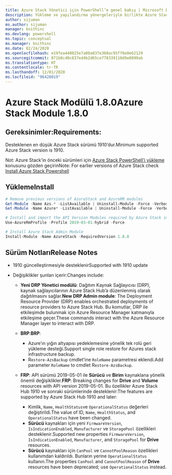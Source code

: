 ```yaml
---
title: Azure Stack Yönetici için PowerShell’e genel bakış | Microsoft Docs
description: Yükleme ve yapılandırma yönergeleriyle birlikte Azure Stack Yönetici için PowerShell’e genel bakış.
author: sijuman
ms.author: sijuman
manager: knithinc
ms.devlang: powershell
ms.topic: conceptual
ms.manager: knithinc
ms.date: 02/24/2020
ms.openlocfilehash: e19fea440025e7a00a037e360ac95ff8e0e62129
ms.sourcegitcommit: 071b8c40c837ed4b2d65ce778339110d9e0899ab
ms.translationtype: HT
ms.contentlocale: tr-TR
ms.lasthandoff: 12/01/2020
ms.locfileid: "96428019"
---
```

# <a name="azure-stack-module-180"></a><span data-ttu-id="07134-103">Azure Stack Modülü 1.8.0</span><span class="sxs-lookup"><span data-stu-id="07134-103">Azure Stack Module 1.8.0</span></span>

## <a name="requirements"></a><span data-ttu-id="07134-104">Gereksinimler:</span><span class="sxs-lookup"><span data-stu-id="07134-104">Requirements:</span></span>

<span data-ttu-id="07134-105">Desteklenen en düşük Azure Stack sürümü 1910’dur.</span><span class="sxs-lookup"><span data-stu-id="07134-105">Minimum supported Azure Stack version is 1910.</span></span>

<span data-ttu-id="07134-106">Not: Azure Stack'in önceki sürümleri için [Azure Stack PowerShell'i yükleme](/azure/azure-stack/azure-stack-powershell-install#install-azure-stack-powershell) konusunu gözden geçirin</span><span class="sxs-lookup"><span data-stu-id="07134-106">Note: For earlier versions of Azure Stack check [Install Azure Stack Powershell](/azure/azure-stack/azure-stack-powershell-install#install-azure-stack-powershell)</span></span>

## <a name="install"></a><span data-ttu-id="07134-107">Yükleme</span><span class="sxs-lookup"><span data-stu-id="07134-107">Install</span></span>

```powershell
# Remove previous versions of AzureStack and AzureRM modules
Get-Module -Name Azs.* -ListAvailable | Uninstall-Module -Force -Verbose
Get-Module -Name Azure* -ListAvailable | Uninstall-Module -Force -Verbose

# Install and import the API Version Modules required by Azure Stack into the current PowerShell session.
Use-AzureRmProfile -Profile 2019-03-01-hybrid -Force

# Install Azure Stack Admin Module
Install-Module -Name AzureStack -RequiredVersion 1.8.0
```

## <a name="release-notes"></a><span data-ttu-id="07134-108">Sürüm Notları</span><span class="sxs-lookup"><span data-stu-id="07134-108">Release Notes</span></span>

* <span data-ttu-id="07134-109">1910 güncelleştirmesiyle desteklenir</span><span class="sxs-lookup"><span data-stu-id="07134-109">Supported with 1910 update</span></span>
* <span data-ttu-id="07134-110">Değişiklikler şunları içerir:</span><span class="sxs-lookup"><span data-stu-id="07134-110">Changes include:</span></span>

    - <span data-ttu-id="07134-111">**Yeni DRP Yönetici modülü**: Dağıtım Kaynak Sağlayıcısı (DRP), kaynak sağlayıcılarının Azure Stack Hub’a düzenlenmiş olarak dağıtılmasını sağlar.</span><span class="sxs-lookup"><span data-stu-id="07134-111">**New DRP Admin module**: The Deployment Resource Provider (DRP) enables orchestrated deployments of resource providers to Azure Stack Hub.</span></span> <span data-ttu-id="07134-112">Bu komutlar, DRP ile etkileşimde bulunmak için Azure Resource Manager katmanıyla etkileşime geçer.</span><span class="sxs-lookup"><span data-stu-id="07134-112">These commands interact with the Azure Resource Manager layer to interact with DRP.</span></span>

    - <span data-ttu-id="07134-113">**BRP**:</span><span class="sxs-lookup"><span data-stu-id="07134-113">**BRP**:</span></span>
        - <span data-ttu-id="07134-114">Azure’ın yığın altyapısı yedeklemesine yönelik tek rolü geri yükleme desteği.</span><span class="sxs-lookup"><span data-stu-id="07134-114">Support single role restore for Azures stack infrastructure backup.</span></span>
        - <span data-ttu-id="07134-115">R`estore-AzsBackup` cmdlet’ine `RoleName` parametresi eklendi.</span><span class="sxs-lookup"><span data-stu-id="07134-115">Add parameter `RoleName` to cmdlet R`estore-AzsBackup`.</span></span>

    - <span data-ttu-id="07134-116">**FRP**: API sürümü 2019-05-01 ile **Sürücü** ve **Birim** kaynaklana yönelik önemli değişiklikler.</span><span class="sxs-lookup"><span data-stu-id="07134-116">**FRP**: Breaking changes for **Drive** and **Volume** resources with API version 2019-05-01.</span></span> <span data-ttu-id="07134-117">Bu özellikler Azure Stack Hub 1910 ve sonraki sürümlerinde desteklenir:</span><span class="sxs-lookup"><span data-stu-id="07134-117">The features are supported by Azure Stack Hub 1910 and later:</span></span>
        - <span data-ttu-id="07134-118">Kimlik, `Name`, `HealthStatus`ve `OperationalStatus` değerleri değiştirildi.</span><span class="sxs-lookup"><span data-stu-id="07134-118">The value of ID, `Name`, `HealthStatus`, and `OperationalStatus` have been changed.</span></span>
        - <span data-ttu-id="07134-119">**Sürücü** kaynakları için yeni `FirmwareVersion`, `IsIndicationEnabled`, `Manufacturer` ve `StoragePool` özellikleri desteklenir.</span><span class="sxs-lookup"><span data-stu-id="07134-119">Supported new properties `FirmwareVersion`, `IsIndicationEnabled`, `Manufacturer`, and `StoragePool` for **Drive** resources.</span></span>
        - <span data-ttu-id="07134-120">**Sürücü** kaynakları için `CanPool` ve `CannotPoolReason` özellikleri kullanımdan kaldırıldı. Bunların yerine `OperationalStatus` kullanın.</span><span class="sxs-lookup"><span data-stu-id="07134-120">The properties `CanPool` and `CannotPoolReason` of **Drive** resources have been deprecated; use `OperationalStatus` instead.</span></span>